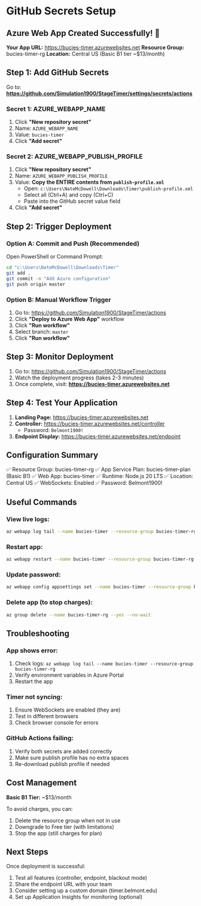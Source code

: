 # GitHub Secrets Setup

## Azure Web App Created Successfully! 🎉

**Your App URL:** https://bucies-timer.azurewebsites.net
**Resource Group:** bucies-timer-rg
**Location:** Central US (Basic B1 tier ~$13/month)

## Step 1: Add GitHub Secrets

Go to: **https://github.com/Simulation1900/StageTimer/settings/secrets/actions**

### Secret 1: AZURE_WEBAPP_NAME
1. Click **"New repository secret"**
2. Name: `AZURE_WEBAPP_NAME`
3. Value: `bucies-timer`
4. Click **"Add secret"**

### Secret 2: AZURE_WEBAPP_PUBLISH_PROFILE
1. Click **"New repository secret"**
2. Name: `AZURE_WEBAPP_PUBLISH_PROFILE`
3. Value: **Copy the ENTIRE contents from `publish-profile.xml`**
   - Open: `c:\Users\NateMcDowell\Downloads\Timer\publish-profile.xml`
   - Select all (Ctrl+A) and copy (Ctrl+C)
   - Paste into the GitHub secret value field
4. Click **"Add secret"**

## Step 2: Trigger Deployment

### Option A: Commit and Push (Recommended)
Open PowerShell or Command Prompt:
```bash
cd "c:\Users\NateMcDowell\Downloads\Timer"
git add .
git commit -m "Add Azure configuration"
git push origin master
```

### Option B: Manual Workflow Trigger
1. Go to: https://github.com/Simulation1900/StageTimer/actions
2. Click **"Deploy to Azure Web App"** workflow
3. Click **"Run workflow"**
4. Select branch: `master`
5. Click **"Run workflow"**

## Step 3: Monitor Deployment

1. Go to: https://github.com/Simulation1900/StageTimer/actions
2. Watch the deployment progress (takes 2-3 minutes)
3. Once complete, visit: **https://bucies-timer.azurewebsites.net**

## Step 4: Test Your Application

1. **Landing Page:** https://bucies-timer.azurewebsites.net
2. **Controller:** https://bucies-timer.azurewebsites.net/controller
   - Password: `Belmont1900!`
3. **Endpoint Display:** https://bucies-timer.azurewebsites.net/endpoint

## Configuration Summary

✅ Resource Group: bucies-timer-rg
✅ App Service Plan: bucies-timer-plan (Basic B1)
✅ Web App: bucies-timer
✅ Runtime: Node.js 20 LTS
✅ Location: Central US
✅ WebSockets: Enabled
✅ Password: Belmont1900!

## Useful Commands

### View live logs:
```bash
az webapp log tail --name bucies-timer --resource-group bucies-timer-rg
```

### Restart app:
```bash
az webapp restart --name bucies-timer --resource-group bucies-timer-rg
```

### Update password:
```bash
az webapp config appsettings set --name bucies-timer --resource-group bucies-timer-rg --settings CONTROLLER_PASSWORD="NewPassword"
```

### Delete app (to stop charges):
```bash
az group delete --name bucies-timer-rg --yes --no-wait
```

## Troubleshooting

### App shows error:
1. Check logs: `az webapp log tail --name bucies-timer --resource-group bucies-timer-rg`
2. Verify environment variables in Azure Portal
3. Restart the app

### Timer not syncing:
1. Ensure WebSockets are enabled (they are)
2. Test in different browsers
3. Check browser console for errors

### GitHub Actions failing:
1. Verify both secrets are added correctly
2. Make sure publish profile has no extra spaces
3. Re-download publish profile if needed

## Cost Management

**Basic B1 Tier:** ~$13/month

To avoid charges, you can:
1. Delete the resource group when not in use
2. Downgrade to Free tier (with limitations)
3. Stop the app (still charges for plan)

## Next Steps

Once deployment is successful:
1. Test all features (controller, endpoint, blackout mode)
2. Share the endpoint URL with your team
3. Consider setting up a custom domain (timer.belmont.edu)
4. Set up Application Insights for monitoring (optional)
